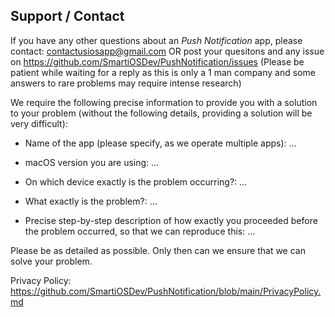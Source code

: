 ## Support / Contact


If you have any other questions about an *Push Notification* app, please contact: contactusiosapp@gmail.com OR post your quesitons and any issue on https://github.com/SmartiOSDev/PushNotification/issues (Please be patient while waiting for a reply as this is only a 1 man company and some answers to rare problems may require intense research)

We require the following precise information to provide you with a solution to your problem (without the following details, providing a solution will be very difficult):

- Name of the app (please specify, as we operate multiple apps): …

- macOS version you are using: …

- On which device exactly is the problem occurring?: …

- What exactly is the problem?: …

- Precise step-by-step description of how exactly you proceeded before the problem occurred, so that we can reproduce this: …


Please be as detailed as possible. Only then can we ensure that we can solve your problem.

Privacy Policy: https://github.com/SmartiOSDev/PushNotification/blob/main/PrivacyPolicy.md
